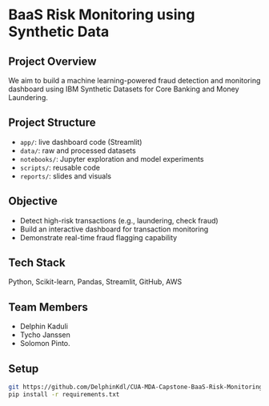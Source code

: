 # BaaS Risk Monitoring using Synthetic Data

## Project Overview
We aim to build a machine learning-powered fraud detection and monitoring dashboard using IBM Synthetic Datasets for Core Banking and Money Laundering.

## Project Structure
- `app/`: live dashboard code (Streamlit)
- `data/`: raw and processed datasets
- `notebooks/`: Jupyter exploration and model experiments
- `scripts/`: reusable code
- `reports/`: slides and visuals

## Objective
- Detect high-risk transactions (e.g., laundering, check fraud)
- Build an interactive dashboard for transaction monitoring
- Demonstrate real-time fraud flagging capability

## Tech Stack
Python, Scikit-learn, Pandas, Streamlit, GitHub, AWS

##  Team Members
- Delphin Kaduli
- Tycho Janssen 
- Solomon Pinto.

## Setup
```bash
git https://github.com/DelphinKdl/CUA-MDA-Capstone-BaaS-Risk-Monitoring.git
pip install -r requirements.txt

